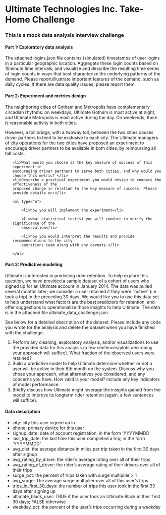 # Ultimate Technologies Inc. Take-Home Challenge


<p>
	<H3>This is a mock data analysis interview challenge</H3>
</p>

<p>
	<H4>Part 1: Exploratory data analysis</H4>
The attached logins.json file contains (simulated) timestamps of user logins in a particular
geographic location. Aggregate these login counts based on 15­minute time intervals, and
visualize and describe the resulting time series of login counts in ways that best characterize the
underlying patterns of the demand. Please report/illustrate important features of the demand,
such as daily cycles. If there are data quality issues, please report them.</p>

<p>
	<H4>Part 2: Experiment and metrics design</H4>
The neighboring cities of Gotham and Metropolis have complementary circadian rhythms: on
weekdays, Ultimate Gotham is most active at night, and Ultimate Metropolis is most active
during the day. On weekends, there is reasonable activity in both cities.

However, a toll bridge, with a two­way toll, between the two cities causes driver partners to tend
to be exclusive to each city. The Ultimate managers of city operations for the two cities have
proposed an experiment to encourage driver partners to be available in both cities, by
reimbursing all toll costs.

<ol type="a=1">

	<li>What would you choose as the key measure of success of this experiment in
	encouraging driver partners to serve both cities, and why would you choose this metric? </li>
	<li>Describe a practical experiment you would design to compare the effectiveness of the
	proposed change in relation to the key measure of success. Please provide details on:</li>

	<ol type="a">

		<li>how you will implement the experiment</li>

		<li>what statistical test(s) you will conduct to verify the significance of the
		observation</li>

		<li>how you would interpret the results and provide recommendations to the city
		operations team along with any caveats.</li>
		
	</ol>
</ol>	
	

</p>

<p>
	<H4>Part 3: Predictive modeling</H4>
Ultimate is interested in predicting rider retention. To help explore this question, we have
provided a sample dataset of a cohort of users who signed up for an Ultimate account in
January 2014. The data was pulled several months later; we consider a user retained if they
were “active” (i.e. took a trip) in the preceding 30 days.
We would like you to use this data set to help understand what factors are the best predictors
for retention, and offer suggestions to operationalize those insights to help Ultimate.
The data is in the attached file ultimate_data_challenge.json. 

<p>
See below for a detailed
description of the dataset. Please include any code you wrote for the analysis and delete the
dataset when you have finished with the challenge.</p>

<ol type="a=1">
<li>Perform any cleaning, exploratory analysis, and/or visualizations to use the provided
data for this analysis (a few sentences/plots describing your approach will suffice). What
fraction of the observed users were retained?</li>
<li> Build a predictive model to help Ultimate determine whether or not a user will be active
in their 6th month on the system. Discuss why you chose your approach, what
alternatives you considered, and any concerns you have. How valid is your model?
Include any key indicators of model performance.</li>
<li> Briefly discuss how Ultimate might leverage the insights gained from the model to
improve its long­term rider retention (again, a few sentences will suffice).
</li>
</ol>
</p>

<p>
	<H4>Data description</H4>
<ul>
<li>city: city this user signed up in</li>
<li>phone: primary device for this user</li>
<li>signup_date: date of account registration; in the form ‘YYYYMMDD’</li>
<li>last_trip_date: the last time this user completed a trip; in the form ‘YYYYMMDD’</li>
<li>avg_dist: the average distance in miles per trip taken in the first 30 days after signup</li>
<li>avg_rating_by_driver: the rider’s average rating over all of their trips</li>
<li>avg_rating_of_driver: the rider’s average rating of their drivers over all of their trips</li>
<li>surge_pct: the percent of trips taken with surge multiplier > 1</li>
<li>avg_surge: The average surge multiplier over all of this user’s trips</li>
<li>trips_in_first_30_days: the number of trips this user took in the first 30 days after
signing up</li>
<li>ultimate_black_user: TRUE if the user took an Ultimate Black in their first 30 days;
FALSE otherwise</li>
<li> weekday_pct: the percent of the user’s trips occurring during a weekday</li>
</ul>
</p>
